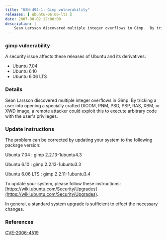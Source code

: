 ```yaml
---
title: "USN-494-1: Gimp vulnerability"
releases: [ ubuntu-06.06-lts ]
date: 2007-08-02 12:00:00
description: |
    Sean Larsson discovered multiple integer overflows in Gimp.  By tricking a user into opening a specially crafted DICOM, PNM, PSD, PSP, RAS, XBM, or XWD image, a remote attacker could exploit this to execute arbitrary code with the user&#39;s privileges.
--- 
```

 
### gimp vulnerability

A security issue affects these releases of Ubuntu and its derivatives:

* Ubuntu 7.04
* Ubuntu 6.10
* Ubuntu 6.06 LTS

### Details

Sean Larsson discovered multiple integer overflows in Gimp. By tricking a user into opening a specially crafted DICOM, PNM, PSD, PSP, RAS, XBM, or XWD image, a remote attacker could exploit this to execute arbitrary code with the user&#39;s privileges.

### Update instructions

The problem can be corrected by updating your system to the following package version:

Ubuntu 7.04
 : gimp <span>2.2.13-1ubuntu4.3</span>

Ubuntu 6.10
 : gimp <span>2.2.13-1ubuntu3.3</span>

Ubuntu 6.06 LTS
 : gimp <span>2.2.11-1ubuntu3.4</span>

To update your system, please follow these instructions: [https://wiki.ubuntu.com/Security/Upgrades](https://wiki.ubuntu.com/Security/Upgrades).

In general, a standard system upgrade is sufficient to effect the necessary changes.

### References

 [CVE-2006-4519](http://people.ubuntu.com/~ubuntu-security/cve/CVE-2006-4519)
 
